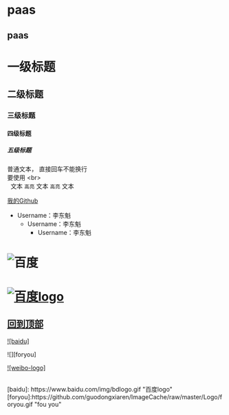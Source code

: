 paas
======
paas
------
# 一级标题 <br>
## 二级标题 <br>
### 三级标题 <br>
#### 四级标题 <br>
##### 五级标题 </br>
普通文本，
直接回车不能换行<br>
要使用 \<br> <br>
  
文本 `高亮` 文本 `高亮` 文本<br>

[我的Github](https://github.com/lidongkui/paas.git "点击进入") <br>

* Username：李东魁<br>
  * Username：李东魁<br>
    * Username：李东魁<br>

# ![百度](https://www.baidu.com/img/bdlogo.gif "百度logo")

# [![](https://www.baidu.com/img/bdlogo.gif "百度logo")](http://baidu.com)<br>

## [回到顶部](#readme)<br>

[![baidu]](http://baidu.com)

![][foryou]

[![weibo-logo]](http://weibo.com/linpiaochen)

<br>
[baidu]:  https://www.baidu.com/img/bdlogo.gif "百度logo"<br>
[foryou]:https://github.com/guodongxiaren/ImageCache/raw/master/Logo/foryou.gif "fou you"<br>

